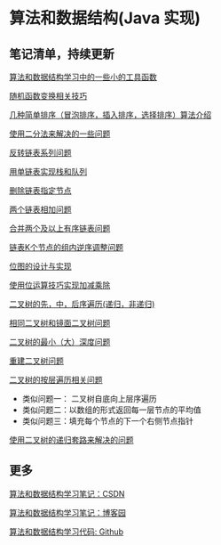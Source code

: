 # 算法和数据结构(Java 实现)

## 笔记清单，持续更新

[算法和数据结构学习中的一些小的工具函数](https://www.cnblogs.com/greyzeng/p/17118195.html)

[随机函数变换相关技巧](https://www.cnblogs.com/greyzeng/p/16618329.html)

[几种简单排序（冒泡排序，插入排序，选择排序）算法介绍](https://www.cnblogs.com/greyzeng/p/15186769.html)

[使用二分法来解决的一些问题](https://www.cnblogs.com/greyzeng/p/16622554.html)

[反转链表系列问题](https://www.cnblogs.com/greyzeng/p/17852345.html)

[用单链表实现栈和队列](https://github.com/GreyZeng/algorithm/blob/master/src/main/java/git/snippet/list/Code_LinkedListToQueueAndStack.java)

[删除链表指定节点](https://www.cnblogs.com/greyzeng/p/16629407.html)

[两个链表相加问题](https://www.cnblogs.com/greyzeng/p/16629407.html)

[合并两个及以上有序链表问题](https://www.cnblogs.com/greyzeng/p/7551789.html)

[链表K个节点的组内逆序调整问题](https://www.cnblogs.com/greyzeng/p/17859529.html)

[位图的设计与实现](https://www.cnblogs.com/greyzeng/p/16634282.html)

[使用位运算技巧实现加减乘除](https://www.cnblogs.com/greyzeng/p/16637476.html)

[二叉树的先，中，后序遍历(递归，非递归)](https://www.cnblogs.com/greyzeng/articles/15941957.html)

[相同二叉树和镜面二叉树问题](https://www.cnblogs.com/greyzeng/articles/16971977.html)

[二叉树的最小（大）深度问题](https://www.cnblogs.com/greyzeng/p/16963808.html)

[重建二叉树问题](https://www.cnblogs.com/greyzeng/p/16715432.html)

[二叉树的按层遍历相关问题](https://www.cnblogs.com/greyzeng/p/16356829.html)
- 类似问题一： 二叉树自底向上层序遍历
- 类似问题二：以数组的形式返回每一层节点的平均值
- 类似问题三：填充每个节点的下一个右侧节点指针

[使用二叉树的递归套路来解决的问题](https://www.cnblogs.com/greyzeng/p/16703346.html)

    

## 更多

[算法和数据结构学习笔记：CSDN](https://blog.csdn.net/hotonyhui/category_1250716.html)

[算法和数据结构学习笔记：博客园](https://www.cnblogs.com/greyzeng/category/2069297.html)

[算法和数据结构学习代码: Github](https://github.com/GreyZeng/algorithm)
